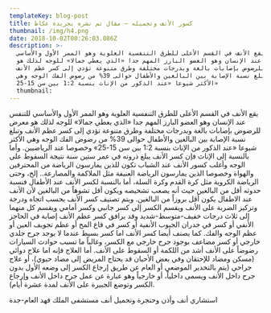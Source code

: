 ```yaml
---
templateKey: blog-post
title: كسور الأنف وتجميله – مقال تم نشره بجريدة عكاظ
thumbnail: /img/h4.png
date: 2018-10-02T00:26:03.086Z
description: >-
  يقع الأنف في القسم الأعلى للطرق التنفسية العلوية وهو الممر الأول والأساسي
  للتنفس عند الإنسان وهو العضو البارز المهم جدا «الذي يعطي جمالا» للوجه لذلك هو
  معرض للرضوض بإصابات بالغة وبدرجات مختلفة وطرق متنوعة تؤدي إلى كسر عظم الأنف
  وتبلغ نسبة الإصابة بين البالغين والأطفال حوالى 39% من رضوض الفك الوجه وهي
  الأكثر شيوعا «عند الذكور من الإناث بنسبة 1:2 بين سن 15-25»
  thumbnail:
---
```


يقع الأنف في القسم الأعلى للطرق التنفسية العلوية وهو الممر الأول والأساسي للتنفس عند الإنسان وهو العضو البارز المهم جدا «الذي يعطي جمالا» للوجه لذلك هو معرض للرضوض بإصابات بالغة وبدرجات مختلفة وطرق متنوعة تؤدي إلى كسر عظم الأنف وتبلغ نسبة الإصابة بين البالغين والأطفال حوالى 39% من رضوض الفك الوجه وهي الأكثر شيوعا «عند الذكور من الإناث بنسبة 1:2 بين سن 15-25» وخصوصا عند الرياضيين. وأما بالنسبة إلى الإناث فإن كسر الأنف يبلغ ذروته في عمر ستين سنة نتيجة السقوط على الوجه وأغلب كسور الأنف عند الشباب تكون للذين يمارسون الرياضة من المحترفين والهواة وخصوصا الذين يمارسون الرياضة العنيفة مثل الملاكمة والمصارعة.. إلخ، وحتى الرياضة الكروية مثل كرة القدم وكرة السلة، أما بالنسبة لكسر الأنف عند الأطفال فنسبة حدوثه أقل من البالغين حيث أنه يصعب تشخيصه ويكون أقل تشوهاً من البالغين لأن الأنف عند الاطفال يكون أقل بروزاً من البالغين. ويتم تصنيف كسر الأنف بحسب اتجاه ودرجة وتركيز الضربة على الأنف ويقسم الكسر إلى كسر جانبي وكسر أمامي ويقسم كل منهما إلى ثلاث درجات خفيف-متوسط-شديد وقد يرافق كسر عظم الأنف إصابة في الحاجز الأنفي أو كسر في جدران الجيوب الأنفية أو كسر في قاع المخ أو عظم تجويف العين أو عظم الوجه والفك. كما يصنف أيضا كسر الأنف اما كسر بسيط عندما لا يوجد جرح جلدي خارجي أو كسر مضاعف بوجود جرح خارجي مع الكسر، وغالباً ما تسبب حوادث السيارات رضوضاً على الأنف أشد من اللكمة أو السقوط على الأنف. أما العلاج فإنه اما علاج دوائي (مسكن ومضاد للإحتقان وفي بعض الأحيان قد يحتاج المريض إلى مضاد حيوي)، أو علاج جراحي (يتم بالتخدير الموضعي أو العام عن طريق إرجاع الكسر إلى وضعه الأول بدون جرح داخل الأنف ويسمى داخلياً، أو خارجياً وهو عبارة عن عمل جرح داخل الأنف وإرجاع الكسر وتوضع الجبيرة على الأنف لمدة عشرة أيام).

استشاري أنف وأذن وحنجرة وتجميل أنف
مستشفى الملك فهد العام-جدة
